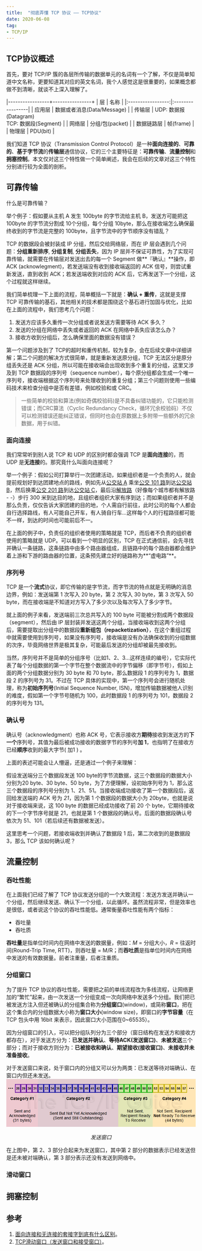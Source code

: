 ```yaml
---
title:  "彻底弄懂 TCP 协议 —— TCP协议"
date: 2020-06-08
tag:
- TCP/IP
---
```


## TCP协议概述

首先，要对 TCP/IP 簇的各层所传输的数据单元的名词有一个了解，不仅是简单知道中文名称，更要知道其对应的英文名词，我个人感觉这是很重要的，如果概念都做不到清晰，就谈不上深入理解了。

|-----------------+----------------+
| 层              | 名称    |
|:-----------------:|:-----------------|
| 应用层          | 数据或者消息(Data/Message) |
| 传输层          | UDP: 数据报(Datagram)<br> TCP: 数据段(Segment) |
| 网络层          | 分组/包(packet) |
| 数据链路层      | 帧(frame) |
| 物理层          | PDU(bit) |

我们知道 TCP 协议（Transmission Control Protocol）是一种**面向连接的**、**可靠的**、**基于字节流**的**传输层**通信协议，它的三个主要特征是：**可靠传输**、**流量控制**和**拥塞控制**。本文仅对这三个特性做一个简单阐述，我会在后续的文章对这三个特性分别进行较为全面的剖析。

## 可靠传输
什么是可靠传输？

举个例子：假如要从主机 A 发生 100byte 的字节流给主机 B，发送方可能把这 100byte 的字节流分割成 10个分组，每个分组 10byte，那么在接收端怎么确保最终收到的字节流是完整的 100byte，且字节流中的字节顺序没有错乱？

TCP 的数据段会被封装成 IP 分组，然后交给网络层，而在 IP 层会遇到几个问题：**分组重新排序**, **分组复制**, **分组丢失**，因为 IP 层并不保证可靠性，为了实现可靠传输，就需要在传输层对发送出去的每一个 Segment 做**『确认』**操作，即 ACK (acknowlegment)，若发送端没有收到接收端返回的 ACK 信号，则尝试重新发送，直到收到 ACK；若发送端收到对应的 ACK 后，它再发送下一个分组，这个过程就这样继续。

我们简单梳理一下上面的流程，简单概括一下就是：**确认 + 重传**，这就是支撑 TCP 可靠传输的基石，其他相关的技术都是围绕这个基石进行加固与优化，比如在上面的流程中，我们思考几个问题：
1. 发送方应该多久重传一次分组或者说发送方需要等待 ACK 多久？
2. 发送的分组在网络中丢失或者返回的 ACK 在网络中丢失应该怎么办？
3. 接收方收到分组后，怎么确保里面的数据没有错误？

第一个问题涉及到了 TCP的超时和重传机制，较为复杂，会在后续文章中详细讲解；第二个问题的解决方式很简单，就是重新发送原分组，TCP 无法区分是原分组丢失还是 ACK 分组，所以可能在接收端会出现收到多个重复的分组，这里又涉及到 TCP 数据段的序列号（sequence number），每个原分组都会生成一个唯一序列号，接收端根据这个序列号来处理收到的重复分组；第三个问题则使用一些编码技术来检查分组中是否有差错，例如校验和或 CRC。

>一些简单的校验和算法(例如奇偶校验码)是不具备纠错功能的，它只能检测错误；而CRC算法（Cyclic Redundancy Check，循环冗余校验码）不仅可以检测错误还能纠正错误，但同时也会在原数据上多附带一些额外的冗余数据，用于纠错。

### 面向连接
我们常常听到别人说 TCP 和 UDP 的区别时都会强调 TCP 是**面向连接**的，而 UDP 是**无连接**的。那究竟什么叫面向连接呢？

举一个例子：假如公司打算举行一次团建活动，如果组织者是一个负责的人，就会提前规划好到达团建地点的路线，例如先从<u>公交站 A</u> 乘坐<u>公交 101 路</u>到达<u>公交站 B</u>，然后换乘<u>公交 201 路</u>到达<u>公交站 C</u>，最后沿<u>解放路</u>（好像每个城市都有解放路 - -）步行 300 米到达目的地，且组织者组织大家有序到达；而如果组织者并不是那么负责，仅仅告诉大家团建的目的地，个人需自行前往，此时公司的每个人都会自行选择路线，有人可能自己开车，有人骑自行车...这样每个人的行程路径都可能不一样，到达的时间也可能前后不一。

在上面的例子中，负责任的组织者使用的策略就是 TCP，而后者不负责的组织者使用的策略就是 UDP。可以看到一个明显的区别，TCP 在正式通信前，会先寻找并确认一条链路，这条链路中由多个路由器组成，且链路中的每个路由器都会维护着上游和下游的路由器的位置，这条预先建立好的链路称为**“虚电路”**。

### 序列号
TCP 是一个**流式**协议，即它传输的是字节流，而字节流的特点就是无明确的消息边界，例如：发送端第 1 次写入 20 byte，第 2 次写入 30 byte，第 3 次写入 50 byte，而在接收端是不知道对方写入了多少次以及每次写入了多少字节。

就上面的例子来看，发送端前三次总共写入的 100 byte 可能被分割成两个数据段（segment），然后由 IP 层封装并发送这两个分组，当接收端收到这两个分组后，需要提取出分组中的数据段**重新组包（repacketization）**，在这个重组过程中就需要使用到序列号，如果没有序列号，接收端是没有办法确保收到的分组数据的次序，毕竟网络世界是极其复杂，可能最后发送的分组却被最先接收到。

当然，序列号并不是简单的分组序号（比如1、2、3...这样连续的编号），它实际代表了每个分组数据的第一个字节在整个数据流中的字节偏移（即字节号），假如上面的两个分组数据分别为 30 byte 和 70 byte，那么数据段 1 的序列号为 1，数据段 2 的序列号为 31。不过在 TCP 具体的实现中，第一个序列号会进行随机处理，称为**初始序列号**(Initial Sequence Number, ISN)，增加传输数据被他人识别的难度，假如第一个字节号随机为 100，此时数据段 1 的序列号为 101，数据段 2 的序列号为 131。

### 确认号
确认号（acknowledgment）也称 ACK 号，它表示接收方**期待**接收到发送方的**下一个**序列号，其值为最后被成功接收的数据字节的序列号**加 1**，也指明了在接收方已经**顺序**收到的最大字节( 加1 ) 。

上面的表述可能会让人懵逼，还是通过一个例子来理解：

假设发送端分三个数据段发送 100 byte的字节流数据，这三个数据段的数据大小分别为20 byte、30 byte、50 byte，为了方便理解，设初始序列号为 1，那么这三个数据段的序列号分别为 1、21、51。当接收端成功接收了第一个数据段后，返回给发送端的 ACK 号为 *21*，因为第 1 个数据段的数据大小为 20byte，也就是说对于接收端来说，这 100 byte 的数据已经成功接收了前 20 个 byte，它期待接收的下一个字节序号就是 21，也就是第 1 个数据段的确认号。后面的数据段确认号依次为 51、101（若后续还有数据被发送）。

这里思考一个问题，若接收端收到并确认了数据段 1 后，第二次收到的是数据段 3，那么 TCP 该如何确认呢？

## 流量控制

### 吞吐性能
在上面我们已经了解了 TCP 协议发送分组的一个大致流程：发送方发送并确认一个分组，然后继续发送、确认下一个分组，以此循环。虽然流程非常，但是效率也是很低，或者说这个协议的吞吐性能低。通常衡量吞吐性能有两个指标：
- 吞吐量
- 吞吐质

**吞吐量**是指单位时间内在网络中发送的数据量，例如：*M* = 分组大小，*R* = 往返时间(Round-Trip Time, RTT)，则吞吐量 = M/R；而**吞吐质**是指单位时间内在网络中发送的有效数据量。前者注重量，后者注重质。

### 分组窗口
为了提升 TCP 协议的吞吐性能，需要把之前的单线流程改为多线流程，让网络更加的“繁忙”起来，由一次发送一个分组变成一次向网络中发送多个分组。我们把已被发送方注入但还被确认的分组集合称为**分组窗口**(window)，或简称**窗口**，把在这个集合内的分组数据大小称为**窗口大小**(window size)，即窗口的**字节容量**（在 TCP 包头中用 16bit 来表示，因此窗口大小范围在0~65535）。

因为分组窗口的引入，可以把分组队列分为三个部分（窗日结构在发送方和接收方都存在），对于发送方分为：**已发送并确认**、**等待ACK(发送窗口)**、**未被发送**三个部分；而对于接收方则分为：**已被接收和确认**、**期望接收(接收窗口)**、**未接收并未准备接收**。

对于发送窗口来说，处于窗口内的分组又可以分为两类：已发送等待对端确认、在窗口内但还未发送。
![发送窗口](/assets/image/posts/2020-06-08-01.png?style=centerme)
<p align="center"><em>发送窗口</em></p>

在上图中，第 2、3 部分合起来为发送窗口，其中第 2 部分的数据表示已经发送但是还未被对端确认，第 3 部分表示还没有发送到网络中。

### 滑动窗口


## 拥塞控制

## 参考
1. [面向连接和无连接的套接字到底有什么区别](http://c.biancheng.net/view/vip_5864.html)。
2. [TCP滑动窗口（发送窗口和接受窗口）](https://www.cnblogs.com/hongdada/p/11171068.html)。